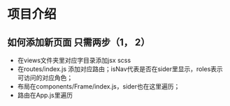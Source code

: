 # 项目介绍

## 如何添加新页面 只需两步（1， 2）
  * 在views文件夹里对应字目录添加jsx scss
  * 在routes/index.js 添加对应路由；isNav代表是否在sider里显示，roles表示可访问的对应角色；
  * 布局在components/Frame/index.js，sider也在这里遍历；
  * 路由在App.js里遍历